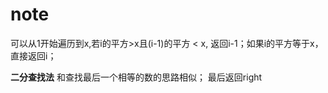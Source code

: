 # note

可以从1开始遍历到x,若i的平方>x且(i-1)的平方 < x, 返回i-1；如果i的平方等于x，直接返回i；

**二分查找法**
和查找最后一个相等的数的思路相似；
最后返回right